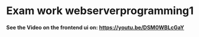 # Exam work webserverprogramming1

#### See the Video on the frontend ui on: https://youtu.be/DSM0WBLcGaY
